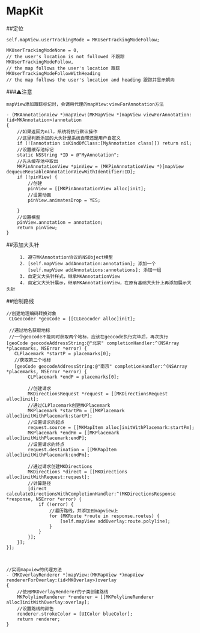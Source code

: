# MapKit

<!-- create time: 2014-11-07 21:10:19  -->

##定位

    self.mapView.userTrackingMode = MKUserTrackingModeFollow;
    
    MKUserTrackingModeNone = 0, 
    // the user's location is not followed 不跟踪
	MKUserTrackingModeFollow, 
	// the map follows the user's location 跟踪
	MKUserTrackingModeFollowWithHeading 
	// the map follows the user's location and heading 跟踪并显示朝向

###⚠注意
    
    mapView添加跟踪标记时，会调用代理的mapView:viewForAnnotation方法
    
    - (MKAnnotationView *)mapView:(MKMapView *)mapView viewForAnnotation:(id<MKAnnotation>)annotation
    {
        //如果返回为nil，系统将执行默认操作
        //这里判断添加的大头针是系统自带还是用户自定义
        if (![annotation isKindOfClass:[MyAnnotation class]]) return nil;
        //设置缓存池标记
        static NSString *ID = @"MyAnnotation";
        //先从缓存池中取出
        MKPinAnnotationView *pinView = (MKPinAnnotationView *)[mapView dequeueReusableAnnotationViewWithIdentifier:ID];
        if (!pinView) {
            //创建
            pinView = [[MKPinAnnotationView alloc]init];
            //设置动画
            pinView.animatesDrop = YES;
    
        }
        //设置模型
        pinView.annotation = annotation;
        return pinView;
    }	
    
##添加大头针

         1. 遵守MKAnnotation协议的NSObject模型
         2. [self.mapView addAnnotation:annotation]; 添加一个
            [self.mapView addAnnotations:annotations]; 添加一组
         3. 自定义大头针样式，继承MKAnnotationView
         4. 自定义大头针展示，继承MKAnnotationView，在原有基础大头针上再添加展示大头针
         
         
         
##绘制路线
    
    //创建地理编码转换对象
     CLGeocoder *geoCode = [[CLGeocoder alloc]init];
     
     //通过地名获取地标
     //一个geocode不能同时获取两个地标，应该在geocode执行完毕后，再次执行
    [geoCode geocodeAddressString:@"北京" completionHandler:^(NSArray *placemarks, NSError *error) {
       CLPlacemark *startP = placemarks[0];
       //获取第二个地标
       [geoCode geocodeAddressString:@"南京" completionHandler:^(NSArray *placemarks, NSError *error) {
            CLPlacemark *endP = placemarks[0];
            
            //创建请求
            MKDirectionsRequest *request = [[MKDirectionsRequest alloc]init];
            //通过CLPlacemark创建MKPlacemark
            MKPlacemark *startPm = [[MKPlacemark alloc]initWithPlacemark:startP];
            //设置请求的起点
            request.source = [[MKMapItem alloc]initWithPlacemark:startPm];
            MKPlacemark *endPm = [[MKPlacemark alloc]initWithPlacemark:endP];
            //设置请求的终点
            request.destination = [[MKMapItem alloc]initWithPlacemark:endPm];
            
            //通过请求创建MKDirections
            MKDirections *direct = [[MKDirections alloc]initWithRequest:request];
            //计算路径
            [direct calculateDirectionsWithCompletionHandler:^(MKDirectionsResponse *response, NSError *error) {
                if (!error) {
                    //遍历路线，并添加到mapview上
                    for (MKRoute *route in response.routes) {
                        [self.mapView addOverlay:route.polyline];
                    }
                }
            }];
        }];
    }];
    
    
    
    //实现mapview的代理方法
    - (MKOverlayRenderer *)mapView:(MKMapView *)mapView rendererForOverlay:(id<MKOverlay>)overlay
    {
        //使用MKOverlayRenderer的子类创建路线
        MKPolylineRenderer *renderer = [[MKPolylineRenderer alloc]initWithOverlay:overlay];
        //设置路线的颜色
        renderer.strokeColor = [UIColor blueColor];
        return renderer;
    }
    
    